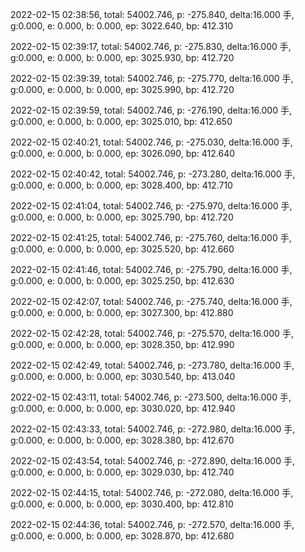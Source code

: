 2022-02-15 02:38:56, total: 54002.746, p: -275.840, delta:16.000 手, g:0.000, e: 0.000, b: 0.000, ep: 3022.640, bp: 412.310

2022-02-15 02:39:17, total: 54002.746, p: -275.830, delta:16.000 手, g:0.000, e: 0.000, b: 0.000, ep: 3025.930, bp: 412.720

2022-02-15 02:39:39, total: 54002.746, p: -275.770, delta:16.000 手, g:0.000, e: 0.000, b: 0.000, ep: 3025.990, bp: 412.720

2022-02-15 02:39:59, total: 54002.746, p: -276.190, delta:16.000 手, g:0.000, e: 0.000, b: 0.000, ep: 3025.010, bp: 412.650

2022-02-15 02:40:21, total: 54002.746, p: -275.030, delta:16.000 手, g:0.000, e: 0.000, b: 0.000, ep: 3026.090, bp: 412.640

2022-02-15 02:40:42, total: 54002.746, p: -273.280, delta:16.000 手, g:0.000, e: 0.000, b: 0.000, ep: 3028.400, bp: 412.710

2022-02-15 02:41:04, total: 54002.746, p: -275.970, delta:16.000 手, g:0.000, e: 0.000, b: 0.000, ep: 3025.790, bp: 412.720

2022-02-15 02:41:25, total: 54002.746, p: -275.760, delta:16.000 手, g:0.000, e: 0.000, b: 0.000, ep: 3025.520, bp: 412.660

2022-02-15 02:41:46, total: 54002.746, p: -275.790, delta:16.000 手, g:0.000, e: 0.000, b: 0.000, ep: 3025.250, bp: 412.630

2022-02-15 02:42:07, total: 54002.746, p: -275.740, delta:16.000 手, g:0.000, e: 0.000, b: 0.000, ep: 3027.300, bp: 412.880

2022-02-15 02:42:28, total: 54002.746, p: -275.570, delta:16.000 手, g:0.000, e: 0.000, b: 0.000, ep: 3028.350, bp: 412.990

2022-02-15 02:42:49, total: 54002.746, p: -273.780, delta:16.000 手, g:0.000, e: 0.000, b: 0.000, ep: 3030.540, bp: 413.040

2022-02-15 02:43:11, total: 54002.746, p: -273.500, delta:16.000 手, g:0.000, e: 0.000, b: 0.000, ep: 3030.020, bp: 412.940

2022-02-15 02:43:33, total: 54002.746, p: -272.980, delta:16.000 手, g:0.000, e: 0.000, b: 0.000, ep: 3028.380, bp: 412.670

2022-02-15 02:43:54, total: 54002.746, p: -272.890, delta:16.000 手, g:0.000, e: 0.000, b: 0.000, ep: 3029.030, bp: 412.740

2022-02-15 02:44:15, total: 54002.746, p: -272.080, delta:16.000 手, g:0.000, e: 0.000, b: 0.000, ep: 3030.400, bp: 412.810

2022-02-15 02:44:36, total: 54002.746, p: -272.570, delta:16.000 手, g:0.000, e: 0.000, b: 0.000, ep: 3028.870, bp: 412.680